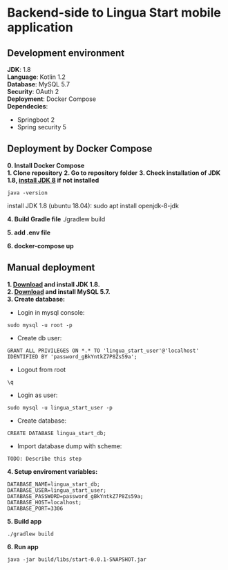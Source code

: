# Backend-side to Lingua Start mobile application

## Development environment
**JDK**: 1.8  
**Language**: Kotlin 1.2  
**Database**: MySQL 5.7  
**Security**: OAuth 2  
**Deployment**: Docker Compose  
**Dependecies**:  
 - Springboot 2
 - Spring security 5
 
## Deployment by Docker Compose ##
**0. Install Docker Compose**  
**1. Clone repository**
**2. Go to repository folder**
**3. Check installation of JDK 1.8, [install JDK 8](https://www.oracle.com/technetwork/pt/java/javase/downloads/jdk8-downloads-2133151.html) if not installed** 
```
java -version
```
install JDK 1.8 (ubuntu 18.04):
sudo apt install openjdk-8-jdk

**4. Build Gradle file**
./gradlew build

**5. add .env file**

**6. docker-compose up**

 
## Manual deployment

**1. [Download](https://www.oracle.com/technetwork/pt/java/javase/downloads/jdk8-downloads-2133151.html) and install JDK 1.8.**  
**2. [Download](https://dev.mysql.com/downloads/mysql/) and install MySQL 5.7.**  
**3. Create database:**  
  * Login in mysql console:
```
sudo mysql -u root -p
```
  * Create db user:
```
GRANT ALL PRIVILEGES ON *.* TO 'lingua_start_user'@'localhost' IDENTIFIED BY 'password_gBkYntkZ7P8Zs59a';
```
  * Logout from root
```
\q
```
  * Login as user:
```
sudo mysql -u lingua_start_user -p
```
  * Create database:
```
CREATE DATABASE lingua_start_db;
```
  * Import database dump with scheme:
```
TODO: Describe this step
```
**4. Setup enviroment variables:**  
```
DATABASE_NAME=lingua_start_db;
DATABASE_USER=lingua_start_user;
DATABASE_PASSWORD=password_gBkYntkZ7P8Zs59a;
DATABASE_HOST=localhost;
DATABASE_PORT=3306
```
**5. Build app**  
```
./gradlew build 
```
**6. Run app**
```
java -jar build/libs/start-0.0.1-SNAPSHOT.jar
```
